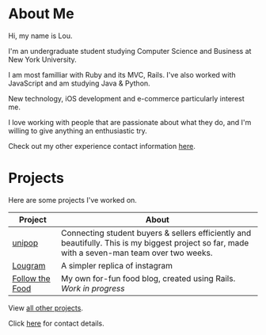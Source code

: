 About Me
===

Hi, my name is Lou. 

I'm an undergraduate student studying Computer Science and Business at New York University.

I am most familliar with Ruby and its MVC, Rails. I've also worked with JavaScript and am studying Java & Python.

New technology, iOS development and e-commerce particularly interest me.

I love working with people that are passionate about what they do, and I'm willing to give anything an enthusiastic try. 

Check out my other experience contact information [here].


Projects
===

Here are some projects I've worked on.

|Project| About |
|--------|--------|
|[unipop]| Connecting student buyers & sellers efficiently and beautifully. This is my biggest project so far, made with a seven-man team over two weeks.|
|[Lougram]| A simpler replica of instagram |
|[Follow the Food]| My own for-fun food blog, created using Rails. *Work in progress* |


View [all other projects].

Click [here] for contact details.

[all other projects]:https://github.com/loulai?tab=repositories
[here]:https://www.linkedin.com/in/louiselai88/
[unipop]:https://github.com/StephanMusgrave/unipop
[Lougram]:https://github.com/loulai/Creating_Instagram
[Follow the Food]:https://github.com/loulai/follow_the_food
[haptic technology]:http://
[wearbles]:http://